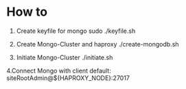 # How to

1. Create keyfile for mongo
sudo ./keyfile.sh

2. Create Mongo-Cluster and haproxy
./create-mongodb.sh 

3. Initiate Mongo-Cluster
./initiate.sh 

4.Connect Mongo with client
default:
siteRootAdmin@${HAPROXY_NODE}:27017

